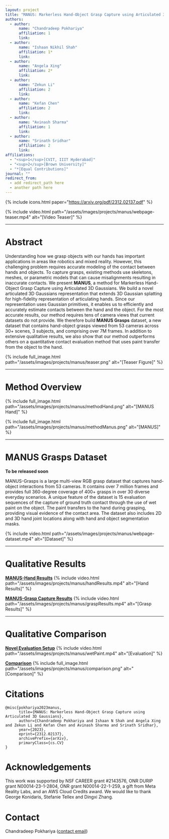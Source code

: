 ```yaml
---
layout: project
title: "MANUS: Markerless Hand-Object Grasp Capture using Articulated 3D Gaussians"
authors:
  - author:
      name: "Chandradeep Pokhariya"
      affiliation: 1
      link:
  - author:
      name: "Ishaan Nikhil Shah"
      affiliation: 1*
      link:
  - author:
      name: "Angela Xing"
      affiliation: 2*
      link:
  - author:
      name: "Zekun Li" 
      affiliation: 2
      link:
  - author:
      name: "Kefan Chen"
      affiliation: 2
      link:
  - author:
      name: "Avinash Sharma"
      affiliation: 1
      link:
  - author:
      name: "Srinath Sridhar"
      affiliation: 2
      link:
affiliations:
  - "<sup>1</sup>[CVIT, IIIT Hyderabad]"
  - "<sup>2</sup>[Brown University]"
  - "*[Equal Contributions]"
journal: ""
redirect_from:
  - add redirect_path here
  - another path here
---
```


{% include icons.html paper="https://arxiv.org/pdf/2312.02137.pdf" %}

{% include video.html path="/assets/images/projects/manus/webpage-teaser.mp4" alt="[Video Teaser]" %}

---
# Abstract

Understanding how we grasp objects with our hands has important applications in areas like robotics and mixed reality.
However, this challenging problem requires accurate modeling of the contact between hands and objects.
To capture grasps, existing methods use skeletons, meshes, or parametric models that can cause misalignments resulting in inaccurate contacts.
We present **MANUS**, a method for Markerless Hand-Object Grasp Capture using Articulated 3D Gaussians. 
We build a novel articulated 3D Gaussians representation that extends 3D Gaussian splatting for high-fidelity representation of articulating hands.
Since our representation uses Gaussian primitives, it enables us to efficiently and accurately estimate contacts between the hand and the object.
For the most accurate results, our method requires tens of camera views that current datasets do not provide.
We therefore build **MANUS Grasps** dataset, a new dataset that contains hand-object grasps viewed from 53 cameras across 30+ scenes, 3 subjects, and comprising over 7M frames.
In addition to extensive qualitative results, we also show that our method outperforms others on a quantitative contact evaluation method that uses paint transfer from the object to the hand.

{% include full_image.html path="/assets/images/projects/manus/teaser.png" alt="[Teaser Figure]" %}

---
# Method Overview

{% include full_image.html path="/assets/images/projects/manus/methodHand.png" alt="[MANUS Hand]" %}

{% include full_image.html path="/assets/images/projects/manus/methodManus.png" alt="[MANUS]" %}

---
# MANUS Grasps Dataset
**To be released soon**

MANUS-Grasps is a large multi-view RGB grasp dataset that captures hand-object interactions from 53 cameras. It contains over 7 million frames and provides full 360-degree coverage of 400+ grasps in over 30 diverse everyday scenarios.
A unique feature of the dataset is 15 evaluation sequences of the capture of ground truth contact through the use of wet paint on the object. The paint transfers to the hand during grasping, providing visual evidence of the contact area.
The dataset also includes 2D and 3D hand joint locations along with hand and object segmentation masks.

{% include video.html path="/assets/images/projects/manus/webpage-dataset.mp4" alt="[Dataset]" %}

---
# Qualitative Results
<b><u>MANUS-Hand Results</u></b>
{% include video.html path="/assets/images/projects/manus/handResults.mp4" alt="[Hand Results]" %}

<b><u>MANUS-Grasp Capture Results</u></b>
{% include video.html path="/assets/images/projects/manus/graspResults.mp4" alt="[Grasp Results]" %}

---
# Qualitative Comparison

<!-- <center> -->
<!-- <video width="800px" height="400px" controls>  -->
<!--     <source src="/assets/images/projects/manus/wetPaint.mp4" type="video/mp4"> -->
<!-- </video> -->
<!-- </center> -->

<b><u>Novel Evaluation Setup</u></b>
{% include video.html path="/assets/images/projects/manus/wetPaint.mp4" alt="[Evaluation]" %}

<b><u>Comparison</u></b>
{% include full_image.html path="/assets/images/projects/manus/comparison.png" alt="[Comparison]" %}

# Citations
```
@misc{pokhariya2023manus,
      title={MANUS: Markerless Hand-Object Grasp Capture using Articulated 3D Gaussians}, 
      author={Chandradeep Pokhariya and Ishaan N Shah and Angela Xing and Zekun Li and Kefan Chen and Avinash Sharma and Srinath Sridhar},
      year={2023},
      eprint={2312.02137},
      archivePrefix={arXiv},
      primaryClass={cs.CV}
}
```

# Acknowledgements
This work was supported by NSF CAREER grant #2143576, ONR DURIP grant N00014-23-1-2804, ONR grant N00014-22-1-259, a gift from Meta Reality Labs, and an AWS Cloud Credits award. We would like to thank George Konidaris, Stefanie Tellex and Dingxi Zhang. 

# Contact
Chandradeep Pokhariya ([contact email](chandradeep.pokhariya@research.iiit.ac.in))
